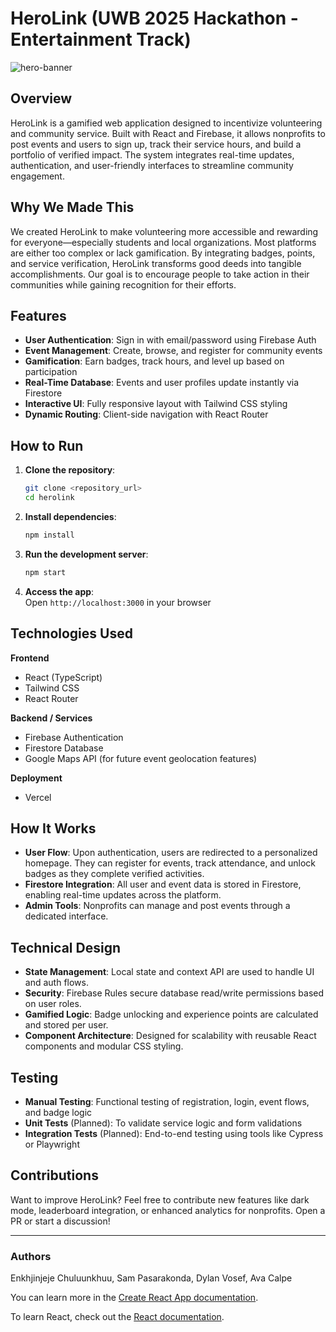 # HeroLink (UWB 2025 Hackathon - Entertainment Track)


![hero-banner](https://user-images.githubusercontent.com/your-image-url/banner.png)

## Overview  
HeroLink is a gamified web application designed to incentivize volunteering and community service. Built with React and Firebase, it allows nonprofits to post events and users to sign up, track their service hours, and build a portfolio of verified impact. The system integrates real-time updates, authentication, and user-friendly interfaces to streamline community engagement.

## Why We Made This  
We created HeroLink to make volunteering more accessible and rewarding for everyone—especially students and local organizations. Most platforms are either too complex or lack gamification. By integrating badges, points, and service verification, HeroLink transforms good deeds into tangible accomplishments. Our goal is to encourage people to take action in their communities while gaining recognition for their efforts.

## Features  
- **User Authentication**: Sign in with email/password using Firebase Auth  
- **Event Management**: Create, browse, and register for community events  
- **Gamification**: Earn badges, track hours, and level up based on participation  
- **Real-Time Database**: Events and user profiles update instantly via Firestore  
- **Interactive UI**: Fully responsive layout with Tailwind CSS styling  
- **Dynamic Routing**: Client-side navigation with React Router

## How to Run  

1. **Clone the repository**:  
   ```bash
   git clone <repository_url>
   cd herolink
   ```

2. **Install dependencies**:  
   ```bash
   npm install
   ```

3. **Run the development server**:  
   ```bash
   npm start
   ```

4. **Access the app**:  
   Open `http://localhost:3000` in your browser  

## Technologies Used  

**Frontend**  
- React (TypeScript)  
- Tailwind CSS  
- React Router  

**Backend / Services**  
- Firebase Authentication  
- Firestore Database  
- Google Maps API (for future event geolocation features)

**Deployment**  
- Vercel  

## How It Works  

- **User Flow**: Upon authentication, users are redirected to a personalized homepage. They can register for events, track attendance, and unlock badges as they complete verified activities.  
- **Firestore Integration**: All user and event data is stored in Firestore, enabling real-time updates across the platform.  
- **Admin Tools**: Nonprofits can manage and post events through a dedicated interface.

## Technical Design  

- **State Management**: Local state and context API are used to handle UI and auth flows.  
- **Security**: Firebase Rules secure database read/write permissions based on user roles.  
- **Gamified Logic**: Badge unlocking and experience points are calculated and stored per user.  
- **Component Architecture**: Designed for scalability with reusable React components and modular CSS styling.

## Testing  

- **Manual Testing**: Functional testing of registration, login, event flows, and badge logic  
- **Unit Tests** (Planned): To validate service logic and form validations  
- **Integration Tests** (Planned): End-to-end testing using tools like Cypress or Playwright  

## Contributions  
Want to improve HeroLink? Feel free to contribute new features like dark mode, leaderboard integration, or enhanced analytics for nonprofits. Open a PR or start a discussion!

---

### Authors  
Enkhjinjeje Chuluunkhuu, Sam Pasarakonda, Dylan Vosef, Ava Calpe 

You can learn more in the [Create React App documentation](https://facebook.github.io/create-react-app/docs/getting-started).

To learn React, check out the [React documentation](https://reactjs.org/).
